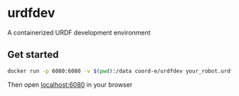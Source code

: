 # urdfdev

A containerized URDF development environment

## Get started

```bash
docker run -p 6080:6080 -v $(pwd):/data coord-e/urdfdev your_robot.urdf
```

Then open [localhost:6080](http://localhost:6080/) in your browser
